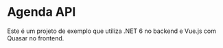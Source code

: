 # Agenda API

Este é um projeto de exemplo que utiliza .NET 6 no backend e Vue.js com Quasar no frontend.
